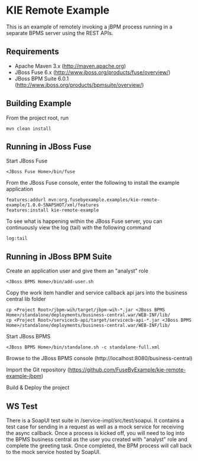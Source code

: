 KIE Remote Example
==================

This is an example of remotely invoking a jBPM process running in a separate BPMS server using the REST APIs.

Requirements
------------

* Apache Maven 3.x (http://maven.apache.org)
* JBoss Fuse 6.x (http://www.jboss.org/products/fuse/overview/)
* JBoss BPM Suite 6.0.1 (http://www.jboss.org/products/bpmsuite/overview/)

Building Example
----------------

From the project root, run

    mvn clean install

Running in JBoss Fuse
---------------------

Start JBoss Fuse

    <JBoss Fuse Home>/bin/fuse

From the JBoss Fuse console, enter the following to install the example application

    features:addurl mvn:org.fusebyexample.examples/kie-remote-example/1.0.0-SNAPSHOT/xml/features
    features:install kie-remote-example

To see what is happening within the JBoss Fuse server, you can continuously view the
log (tail) with the following command

    log:tail

Running in JBoss BPM Suite
---------------------

Create an application user and give them an "analyst" role

    <JBoss BPMS Home>/bin/add-user.sh

Copy the work item handler and service callback api jars into the business central lib folder

    cp <Project Root>/jbpm-wih/target/jbpm-wih-*.jar <JBoss BPMS Home>/standalone/deployments/business-central.war/WEB-INF/lib/
    cp <Project Root>/servicecb-api/target/servicecb-api-*.jar <JBoss BPMS Home>/standalone/deployments/business-central.war/WEB-INF/lib/

Start JBoss BPMS

    <JBoss BPMS Home>/bin/standalone.sh -c standalone-full.xml

Browse to the JBoss BPMS console (http://localhost:8080/business-central)

Import the Git repository (https://github.com/FuseByExample/kie-remote-example-jbpm)

Build & Deploy the project

WS Test
-------------------

There is a SoapUI test suite in <Project Root>/service-impl/src/test/soapui. It contains a test case for sending in a request as well as a mock service for receiving the async callback. Once a process is kicked off, you will need to log into the BPMS business central as the user you created with "analyst" role and complete the greeting task. Once completed, the BPM process will call back to the mock service hosted by SoapUI.
